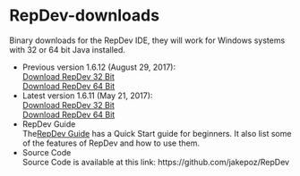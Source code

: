 RepDev-downloads
================

Binary downloads for the RepDev IDE, they will work for Windows systems with 32 or 64 bit Java installed.
<ul>
<li>Previous version 1.6.12 (August 29, 2017):</li>
<a href="https://github.com/jakepoz/RepDev-downloads/raw/master/RepDev-1.6.12.zip">Download RepDev 32 Bit</a><BR>
<a href="https://github.com/jakepoz/RepDev-downloads/raw/master/RepDev-1.6.12_64Bit.zip">Download RepDev 64 Bit</a>


<li>Latest version 1.6.11 (May 21, 2017):</li>
<a href="https://github.com/jakepoz/RepDev-downloads/raw/master/RepDev-1.6.11.zip">Download RepDev 32 Bit</a><BR>
<a href="https://github.com/jakepoz/RepDev-downloads/raw/master/RepDev-1.6.11_64Bit.zip">Download RepDev 64 Bit</a>


<li>RepDev Guide</li>
The<a href="https://github.com/jakepoz/RepDev-downloads/raw/master/RepDev_Guide.pdf">RepDev Guide</a> has a Quick Start guide for beginners.  It also list some of the features of RepDev and how to use them.

<li>Source Code</li>
Source Code is available at this link:
https://github.com/jakepoz/RepDev
</ul>
